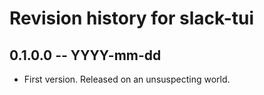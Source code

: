 # Revision history for slack-tui

## 0.1.0.0 -- YYYY-mm-dd

* First version. Released on an unsuspecting world.
